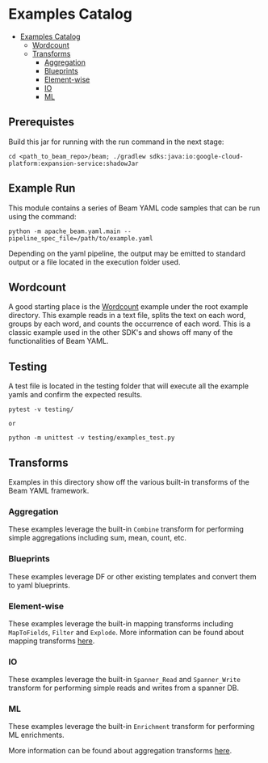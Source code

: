 <!--
    Licensed to the Apache Software Foundation (ASF) under one
    or more contributor license agreements.  See the NOTICE file
    distributed with this work for additional information
    regarding copyright ownership.  The ASF licenses this file
    to you under the Apache License, Version 2.0 (the
    "License"); you may not use this file except in compliance
    with the License.  You may obtain a copy of the License at

      http://www.apache.org/licenses/LICENSE-2.0

    Unless required by applicable law or agreed to in writing,
    software distributed under the License is distributed on an
    "AS IS" BASIS, WITHOUT WARRANTIES OR CONDITIONS OF ANY
    KIND, either express or implied.  See the License for the
    specific language governing permissions and limitations
    under the License.
-->

# Examples Catalog

<!-- TOC -->
* [Examples Catalog](#examples-catalog)
  * [Wordcount](#wordcount)
  * [Transforms](#transforms)
    * [Aggregation](#aggregation)
    * [Blueprints](#blueprints)
    * [Element-wise](#element-wise)
    * [IO](#io)
    * [ML](#ml)

<!-- TOC -->

## Prerequistes
Build this jar for running with the run command in the next stage:
```
cd <path_to_beam_repo>/beam; ./gradlew sdks:java:io:google-cloud-platform:expansion-service:shadowJar
```

## Example Run
This module contains a series of Beam YAML code samples that can be run using
the command:
```
python -m apache_beam.yaml.main --pipeline_spec_file=/path/to/example.yaml
```

Depending on the yaml pipeline, the output may be emitted to standard output or
a file located in the execution folder used.

## Wordcount
A good starting place is the [Wordcount](wordcount_minimal.yaml) example under
the root example directory.
This example reads in a text file, splits the text on each word, groups by each
word, and counts the occurrence of each word. This is a classic example used in
the other SDK's and shows off many of the functionalities of Beam YAML.

## Testing
A test file is located in the testing folder that will execute all the example
yamls and confirm the expected results.
```
pytest -v testing/

or

python -m unittest -v testing/examples_test.py
```

## Transforms

Examples in this directory show off the various built-in transforms of the Beam
YAML framework.

### Aggregation
These examples leverage the built-in `Combine` transform for performing simple
aggregations including sum, mean, count, etc.

### Blueprints
These examples leverage DF or other existing templates and convert them to yaml
blueprints.

### Element-wise
These examples leverage the built-in mapping transforms including `MapToFields`,
`Filter` and `Explode`. More information can be found about mapping transforms
[here](https://beam.apache.org/documentation/sdks/yaml-udf/).

### IO
These examples leverage the built-in `Spanner_Read` and `Spanner_Write`
transform for performing simple reads and writes from a spanner DB.

### ML
These examples leverage the built-in `Enrichment` transform for performing
ML enrichments.

More information can be found about aggregation transforms
[here](https://beam.apache.org/documentation/sdks/yaml-combine/).